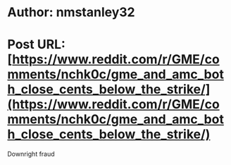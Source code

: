 # Author: nmstanley32
# Post URL: [https://www.reddit.com/r/GME/comments/nchk0c/gme_and_amc_both_close_cents_below_the_strike/](https://www.reddit.com/r/GME/comments/nchk0c/gme_and_amc_both_close_cents_below_the_strike/)


Downright fraud